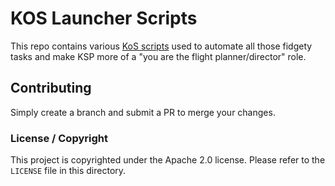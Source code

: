# KOS Launcher Scripts

This repo contains various [KoS scripts](https://ksp-kos.github.io/KOS/index.html) used to automate all those fidgety tasks and make KSP more of a "you are the flight planner/director" role.


## Contributing

Simply create a branch and submit a PR to merge your changes.

### License / Copyright

This project is copyrighted under the Apache 2.0 license.  Please refer to the `LICENSE` file in this directory.

